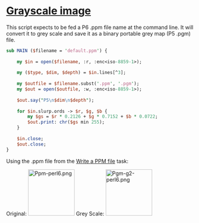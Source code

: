 [1]: http://rosettacode.org/wiki/Grayscale_image

# [Grayscale image][1]

This script expects to be fed a P6 .ppm file name at the command line. It will convert it to grey scale and save it as a binary portable grey map (P5 .pgm) file.

```perl
sub MAIN ($filename = 'default.ppm') {
 
    my $in = open($filename, :r, :enc<iso-8859-1>);
 
    my ($type, $dim, $depth) = $in.lines[^3];
 
    my $outfile = $filename.subst('.ppm', '.pgm');
    my $out = open($outfile, :w, :enc<iso-8859-1>);
 
    $out.say("P5\n$dim\n$depth");
 
    for $in.slurp.ords -> $r, $g, $b {
        my $gs = $r * 0.2126 + $g * 0.7152 + $b * 0.0722;
        $out.print: chr($gs min 255);
    }
 
    $in.close;
    $out.close;
}
```


Using the .ppm file from the [Write a PPM file](http://rosettacode.org/wiki/Bitmap/Write_a_PPM_file#Perl_6) task:



Original: [<img alt="Ppm-perl6.png" src="http://rosettacode.org/mw/images/2/27/Ppm-perl6.png" width="125" height="125" />](http://rosettacode.org/wiki/File:Ppm-perl6.png)   Grey Scale: [<img alt="Pgm-g2-perl6.png" src="http://rosettacode.org/mw/images/f/fe/Pgm-g2-perl6.png" width="125" height="125" />](http://rosettacode.org/wiki/File:Pgm-g2-perl6.png)